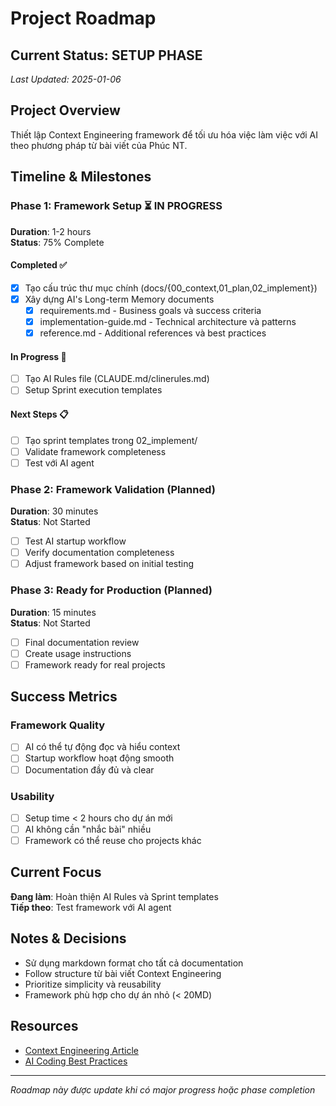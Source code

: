 # Project Roadmap

## Current Status: **SETUP PHASE**
*Last Updated: 2025-01-06*

## Project Overview
Thiết lập Context Engineering framework để tối ưu hóa việc làm việc với AI theo phương pháp từ bài viết của Phúc NT.

## Timeline & Milestones

### Phase 1: Framework Setup ⏳ **IN PROGRESS**
**Duration**: 1-2 hours  
**Status**: 75% Complete

#### Completed ✅
- [x] Tạo cấu trúc thư mục chính (docs/{00_context,01_plan,02_implement})
- [x] Xây dựng AI's Long-term Memory documents
  - [x] requirements.md - Business goals và success criteria
  - [x] implementation-guide.md - Technical architecture và patterns
  - [x] reference.md - Additional references và best practices

#### In Progress 🔄
- [ ] Tạo AI Rules file (CLAUDE.md/clinerules.md)
- [ ] Setup Sprint execution templates

#### Next Steps 📋
- [ ] Tạo sprint templates trong 02_implement/
- [ ] Validate framework completeness
- [ ] Test với AI agent

### Phase 2: Framework Validation (Planned)
**Duration**: 30 minutes  
**Status**: Not Started

- [ ] Test AI startup workflow
- [ ] Verify documentation completeness
- [ ] Adjust framework based on initial testing

### Phase 3: Ready for Production (Planned)
**Duration**: 15 minutes  
**Status**: Not Started

- [ ] Final documentation review
- [ ] Create usage instructions
- [ ] Framework ready for real projects

## Success Metrics

### Framework Quality
- [ ] AI có thể tự động đọc và hiểu context
- [ ] Startup workflow hoạt động smooth
- [ ] Documentation đầy đủ và clear

### Usability
- [ ] Setup time < 2 hours cho dự án mới
- [ ] AI không cần "nhắc bài" nhiều
- [ ] Framework có thể reuse cho projects khác

## Current Focus
**Đang làm**: Hoàn thiện AI Rules và Sprint templates  
**Tiếp theo**: Test framework với AI agent

## Notes & Decisions
- Sử dụng markdown format cho tất cả documentation
- Follow structure từ bài viết Context Engineering
- Prioritize simplicity và reusability
- Framework phù hợp cho dự án nhỏ (< 20MD)

## Resources
- [Context Engineering Article](https://phucnt.substack.com/p/context-engineering-tu-vibe-coder)
- [AI Coding Best Practices](https://phucnt.substack.com/p/ai-coding-tu-vibe-coding-en-chuyen)

---
*Roadmap này được update khi có major progress hoặc phase completion*
